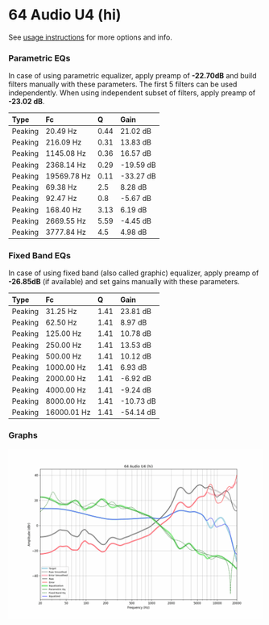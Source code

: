 # 64 Audio U4 (hi)
See [usage instructions](https://github.com/jaakkopasanen/AutoEq#usage) for more options and info.

### Parametric EQs
In case of using parametric equalizer, apply preamp of **-22.70dB** and build filters manually
with these parameters. The first 5 filters can be used independently.
When using independent subset of filters, apply preamp of **-23.02 dB**.

| Type    | Fc          |    Q | Gain      |
|:--------|:------------|:-----|:----------|
| Peaking | 20.49 Hz    | 0.44 | 21.02 dB  |
| Peaking | 216.09 Hz   | 0.31 | 13.83 dB  |
| Peaking | 1145.08 Hz  | 0.36 | 16.57 dB  |
| Peaking | 2368.14 Hz  | 0.29 | -19.59 dB |
| Peaking | 19569.78 Hz | 0.11 | -33.27 dB |
| Peaking | 69.38 Hz    | 2.5  | 8.28 dB   |
| Peaking | 92.47 Hz    | 0.8  | -5.67 dB  |
| Peaking | 168.40 Hz   | 3.13 | 6.19 dB   |
| Peaking | 2669.55 Hz  | 5.59 | -4.45 dB  |
| Peaking | 3777.84 Hz  | 4.5  | 4.98 dB   |

### Fixed Band EQs
In case of using fixed band (also called graphic) equalizer, apply preamp of **-26.85dB**
(if available) and set gains manually with these parameters.

| Type    | Fc          |    Q | Gain      |
|:--------|:------------|:-----|:----------|
| Peaking | 31.25 Hz    | 1.41 | 23.81 dB  |
| Peaking | 62.50 Hz    | 1.41 | 8.97 dB   |
| Peaking | 125.00 Hz   | 1.41 | 10.78 dB  |
| Peaking | 250.00 Hz   | 1.41 | 13.53 dB  |
| Peaking | 500.00 Hz   | 1.41 | 10.12 dB  |
| Peaking | 1000.00 Hz  | 1.41 | 6.93 dB   |
| Peaking | 2000.00 Hz  | 1.41 | -6.92 dB  |
| Peaking | 4000.00 Hz  | 1.41 | -9.24 dB  |
| Peaking | 8000.00 Hz  | 1.41 | -10.73 dB |
| Peaking | 16000.01 Hz | 1.41 | -54.14 dB |

### Graphs
![](./64%20Audio%20U4%20(hi).png)